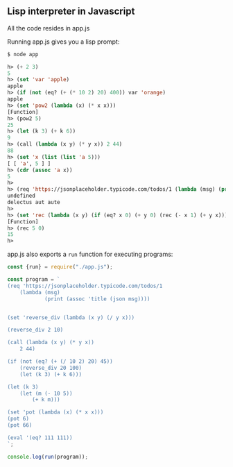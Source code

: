 Lisp interpreter in Javascript
---

All the code resides in app.js

Running app.js gives you a lisp prompt:

```lisp
$ node app

h> (+ 2 3)
5
h> (set 'var 'apple)
apple
h> (if (not (eq? (+ (* 10 2) 20) 400)) var 'orange)
apple
h> (set 'pow2 (lambda (x) (* x x)))
[Function]
h> (pow2 5)
25
h> (let (k 3) (+ k 6))
9
h> (call (lambda (x y) (* y x)) 2 44)
88
h> (set 'x (list (list 'a 5)))
[ [ 'a', 5 ] ]
h> (cdr (assoc 'a x))
5
h>
h> (req 'https://jsonplaceholder.typicode.com/todos/1 (lambda (msg) (print (cdr (assoc 'title (json msg)))))
undefined
delectus aut aute
h>
h> (set 'rec (lambda (x y) (if (eq? x 0) (+ y 0) (rec (- x 1) (+ y x))))
[Function]
h> (rec 5 0)
15
h>
```

app.js also exports a `run` function for executing programs:

```javascript
const {run} = require("./app.js");

const program = `
(req 'https://jsonplaceholder.typicode.com/todos/1
    (lambda (msg)
            (print (assoc 'title (json msg))))


(set 'reverse_div (lambda (x y) (/ y x)))

(reverse_div 2 10)

(call (lambda (x y) (* y x))
    2 44)

(if (not (eq? (+ (/ 10 2) 20) 45))
    (reverse_div 20 100)
    (let (k 3) (+ k 6)))

(let (k 3)
    (let (m (- 10 5))
        (+ k m)))

(set 'pot (lambda (x) (* x x)))
(pot 6)
(pot 66)

(eval '(eq? 111 111))
`;

console.log(run(program));
```
